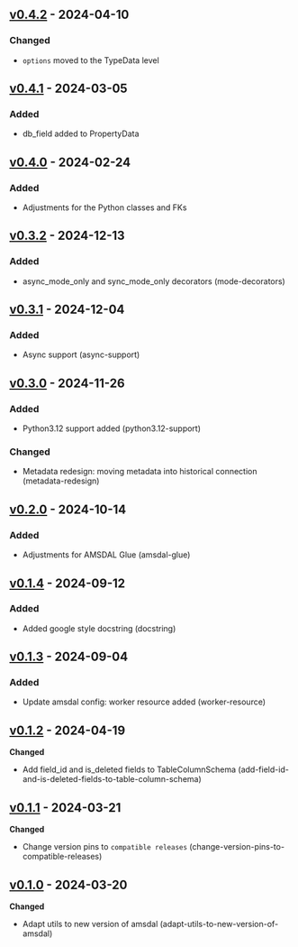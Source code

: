 ## [v0.4.2](https://pypi.org/project/amsdal_utils/0.4.2/) - 2024-04-10

### Changed

- `options` moved to the TypeData level

## [v0.4.1](https://pypi.org/project/amsdal_utils/0.4.1/) - 2024-03-05

### Added

- db_field added to PropertyData


## [v0.4.0](https://pypi.org/project/amsdal_utils/0.4.0/) - 2024-02-24

### Added

- Adjustments for the Python classes and FKs


## [v0.3.2](https://pypi.org/project/amsdal_utils/0.3.2/) - 2024-12-13


### Added

- async_mode_only and sync_mode_only decorators (mode-decorators)
## [v0.3.1](https://pypi.org/project/amsdal_utils/0.3.1/) - 2024-12-04


### Added

- Async support (async-support)
## [v0.3.0](https://pypi.org/project/amsdal_utils/0.3.0/) - 2024-11-26


### Added

- Python3.12 support added (python3.12-support)

### Changed

- Metadata redesign: moving metadata into historical connection (metadata-redesign)
## [v0.2.0](https://pypi.org/project/amsdal_utils/0.2.0/) - 2024-10-14


### Added

- Adjustments for AMSDAL Glue (amsdal-glue)
## [v0.1.4](https://pypi.org/project/amsdal_utils/0.1.4/) - 2024-09-12


### Added

- Added google style docstring (docstring)
## [v0.1.3](https://pypi.org/project/amsdal_utils/0.1.3/) - 2024-09-04


### Added

- Update amsdal config: worker resource added (worker-resource)
## [v0.1.2](https://pypi.org/project/amsdal_utils/0.1.2/) - 2024-04-19

**Changed**

- Add field_id and is_deleted fields to TableColumnSchema (add-field-id-and-is-deleted-fields-to-table-column-schema)


## [v0.1.1](https://pypi.org/project/amsdal_utils/0.1.1/) - 2024-03-21

**Changed**

- Change version pins to `compatible releases` (change-version-pins-to-compatible-releases)


## [v0.1.0](https://pypi.org/project/amsdal_utils/0.1.0/) - 2024-03-20

**Changed**

- Adapt utils to new version of amsdal (adapt-utils-to-new-version-of-amsdal)

